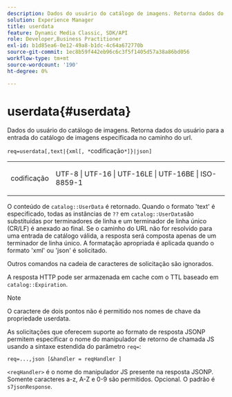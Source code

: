 ```yaml
---
description: Dados do usuário do catálogo de imagens. Retorna dados do usuário para a entrada do catálogo de imagens especificada no caminho do url.
solution: Experience Manager
title: userdata
feature: Dynamic Media Classic, SDK/API
role: Developer,Business Practitioner
exl-id: b1d85ea6-0e12-49a8-b1dc-4c64a672770b
source-git-commit: 1ec8b59f442eb96c6c3f5f1405d57a38a86bd056
workflow-type: tm+mt
source-wordcount: '190'
ht-degree: 0%

---
```


# userdata{#userdata}

Dados do usuário do catálogo de imagens. Retorna dados do usuário para a entrada do catálogo de imagens especificada no caminho do url.

`req=userdata[,text|{xml[, *`codificação`*]}|json]`

<table id="simpletable_F9D94C83865F4216BCF7987C32FACC46"> 
 <tr class="strow"> 
  <td class="stentry"> <p><span class="varname"> codificação</span> </p> </td> 
  <td class="stentry"> <p><span class="codeph"> UTF-8 | UTF-16 | UTF-16LE | UTF-16BE | ISO-8859-1</span> </p></td> 
 </tr> 
</table>

O conteúdo de `catalog::UserData` é retornado. Quando o formato &#39;text&#39; é especificado, todas as instâncias de `??` em `catalog::UserData`são substituídas por terminadores de linha e um terminador de linha único (CR/LF) é anexado ao final. Se o caminho do URL não for resolvido para uma entrada de catálogo válida, a resposta será composta apenas de um terminador de linha único. A formatação apropriada é aplicada quando o formato &#39;xml&#39; ou &#39;json&#39; é solicitado.

Outros comandos na cadeia de caracteres de solicitação são ignorados.

A resposta HTTP pode ser armazenada em cache com o TTL baseado em `catalog::Expiration`.

>[!NOTE]
>
>O caractere de dois pontos não é permitido nos nomes de chave da propriedade userdata.

As solicitações que oferecem suporte ao formato de resposta JSONP permitem especificar o nome do manipulador de retorno de chamada JS usando a sintaxe estendida do parâmetro `req=`:

`req=...,json [&handler = reqHandler ]`

`<reqHandler>` é o nome do manipulador JS presente na resposta JSONP. Somente caracteres a-z, A-Z e 0-9 são permitidos. Opcional. O padrão é `s7jsonResponse`.
